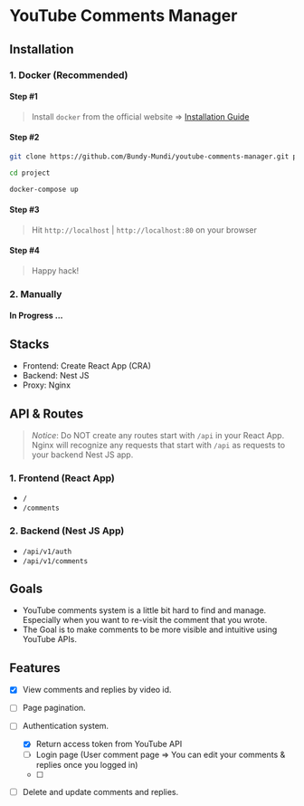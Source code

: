 # YouTube Comments Manager

## Installation

### 1. Docker (Recommended)

#### Step #1 

> Install `docker` from the official website => [Installation Guide](https://docs.docker.com/get-docker/)

#### Step #2

```bash
git clone https://github.com/Bundy-Mundi/youtube-comments-manager.git project

cd project

docker-compose up
```

#### Step #3 

> Hit `http://localhost` | `http://localhost:80` on your browser

#### Step #4

> Happy hack!

### 2. Manually

#### In Progress ...

## Stacks

- Frontend: Create React App (CRA)
- Backend: Nest JS
- Proxy: Nginx

## API & Routes

> *Notice*: Do NOT create any routes start with `/api` in your React App. Nginx will recognize any requests that start with `/api` as requests to your backend Nest JS app.

### 1. Frontend (React App)

- `/`
- `/comments`

### 2. Backend (Nest JS App)

- `/api/v1/auth`
- `/api/v1/comments`


## Goals

- YouTube comments system is a little bit hard to find and manage. Especially when you want to re-visit the comment that you wrote.
- The Goal is to make comments to be more visible and intuitive using YouTube APIs.

## Features

- [X] View comments and replies by video id.
- [ ] Page pagination.
- [ ] Authentication system.
    - [X] Return access token from YouTube API
    - [ ] Login page (User comment page => You can edit your comments & replies once you logged in)
    - [ ] 
- [ ] Delete and update comments and replies.

